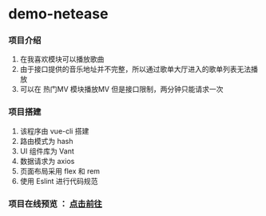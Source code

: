 # demo-netease

### 项目介绍

1. 在我喜欢模块可以播放歌曲
3. 由于接口提供的音乐地址并不完整，所以通过歌单大厅进入的歌单列表无法播放
4. 可以在 热门MV 模块播放MV 但是接口限制，两分钟只能请求一次

### 项目搭建

1. 该程序由 vue-cli 搭建
2. 路由模式为 hash
3. UI 组件库为 Vant
4. 数据请求为 axios
5. 页面布局采用 flex 和 rem
6. 使用 Eslint 进行代码规范

### 项目在线预览 ： [点击前往](https://chb123123.github.io/dome-netease/dist/#/)
